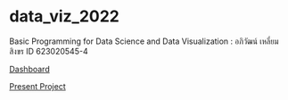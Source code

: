 # data_viz_2022
Basic Programming for Data Science and Data Visualization : อภิวัฒน์  เหลี่ยมสิงขร ID 623020545-4

[Dashboard](https://datastudio.google.com/reporting/f67af09c-b018-47d7-8f68-6b3e8160285d)

[Present Project](https://github.com/gameaphiwat/data_viz_2022/blob/main/Present%20Project.pdf)

